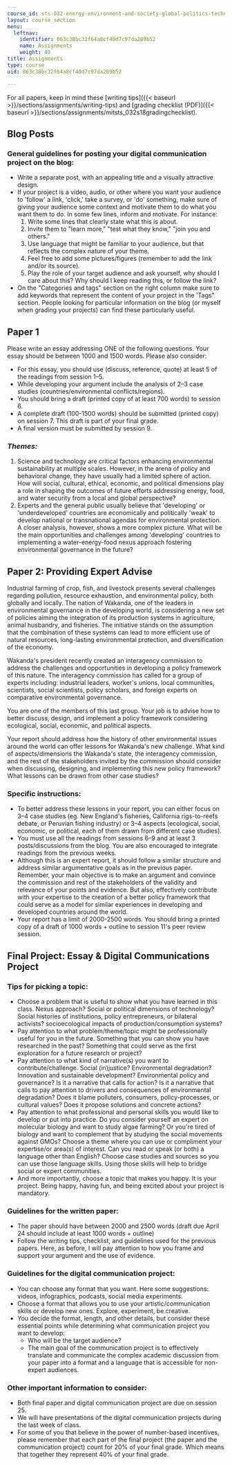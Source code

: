 ```yaml
---
course_id: sts-032-energy-environment-and-society-global-politics-technologies-and-ecologies-of-the-water-energy-food-crises-spring-2018
layout: course_section
menu:
  leftnav:
    identifier: 063c38bc32f64a8cf40d7c97da289b52
    name: Assignments
    weight: 40
title: Assignments
type: course
uid: 063c38bc32f64a8cf40d7c97da289b52

---
```


For all papers, keep in mind these [writing tips]({{< baseurl >}}/sections/assignments/writing-tips) and [grading checklist (PDF)]({{< baseurl >}}/sections/assignments/mitsts_032s18gradingchecklist).

Blog Posts
----------

### General guidelines for posting your digital communication project on the blog:

*   Write a separate post, with an appealing title and a visually attractive design.
*   If your project is a video, audio, or other where you want your audience to 'follow' a link, 'click,' take a survey, or 'do' something, make sure of giving your audience some context and motivate them to do what you want them to do. In some few lines, inform and motivate. For instance:
    1.  Write some lines that clearly state what this is about.
    2.  Invite them to "learn more," "test what they know," "join you and others."
    3.  Use language that might be familiar to your audience, but that reflects the complex nature of your theme.
    4.  Feel free to add some pictures/figures (remember to add the link and/or its source).
    5.  Play the role of your target audience and ask yourself, why should I care about this? Why should I keep reading this, or follow the link?
*   On the "Categories and tags" section on the right column make sure to add keywords that represent the content of your project in the 'Tags" section. People looking for particular information on the blog (or myself when grading your projects) can find these particularly useful.

Paper 1
-------

Please write an essay addressing ONE of the following questions. Your essay should be between 1000 and 1500 words. Please also consider:

*   For this essay, you should use (discuss, reference, quote) at least 5 of the readings from session 1–5.
*   While developing your argument include the analysis of 2–3 case studies (countries/environmental conflicts/regions).
*   You should bring a draft (printed copy of at least 700 words) to session 6.
*   A complete draft (100-1500 words) should be submitted (printed copy) on session 7. This draft is part of your final grade.
*   A final version must be submitted by session 9.

### _Themes:_

1.  Science and technology are critical factors enhancing environmental sustainability at multiple scales. However, in the arena of policy and behavioral change, they have usually had a limited sphere of action. How will social, cultural, ethical, economic, and political dimensions play a role in shaping the outcomes of future efforts addressing energy, food, and water security from a local and global perspective?
2.  Experts and the general public usually believe that 'developing' or 'underdeveloped' countries are economically and politically 'weak' to develop national or transnational agendas for environmental protection. A closer analysis, however, shows a more complex picture. What will be the main opportunities and challenges among 'developing' countries to implementing a water-energy-food nexus approach fostering environmental governance in the future?

Paper 2: Providing Expert Advise
--------------------------------

Industrial farming of crop, fish, and livestock presents several challenges regarding pollution, resource exhaustion, and environmental policy, both globally and locally. The nation of Wakanda, one of the leaders in environmental governance in the developing world, is considering a new set of policies aiming the integration of its production systems in agriculture, animal husbandry, and fisheries. The initiative stands on the assumption that the combination of these systems can lead to more efficient use of natural resources, long-lasting environmental protection, and diversification of the economy.

Wakanda's president recently created an interagency commission to address the challenges and opportunities in developing a policy framework of this nature. The interagency commission has called for a group of experts including: industrial leaders, worker's unions, local communities, scientists, social scientists, policy scholars, and foreign experts on comparative environmental governance.

You are one of the members of this last group. Your job is to advise how to better discuss, design, and implement a policy framework considering ecological, social, economic, and political aspects.

Your report should address how the history of other environmental issues around the world can offer lessons for Wakanda's new challenge. What kind of aspects/dimensions the Wakanda's state, the interagency commission, and the rest of the stakeholders invited by the commission should consider when discussing, designing, and implementing this new policy framework? What lessons can be drawn from other case studies?

### Specific instructions:

*   To better address these lessons in your report, you can either focus on 3–4 case studies (eg. New England's fisheries, California rigs-to-reefs debate, or Peruvian fishing industry) or 3–4 aspects (ecological, social, economic, or political, each of them drawn from different case studies).
*   You must use all the readings from sessions 6–9 and at least 3 posts/discussions from the blog. You are also encouraged to integrate readings from the previous weeks.
*   Although this is an expert report, it should follow a similar structure and address similar argumentative goals as in the previous paper. Remember, your main objective is to make an argument and convince the commission and rest of the stakeholders of the validity and relevance of your points and evidence. But also, effectively contribute with your expertise to the creation of a better policy framework that could serve as a model for similar experiences in developing and developed countries around the world.
*   Your report has a limit of 2000-2500 words. You should bring a printed copy of a draft of 1000 words + outline to session 11's peer review session.

Final Project: Essay & Digital Communications Project
-----------------------------------------------------

### Tips for picking a topic:

*   Choose a problem that is useful to show what you have learned in this class. Nexus approach? Social or political dimensions of technology? Social histories of institutions, policy entrepreneurs, or bilateral activists? socioecological impacts of production/consumption systems?
*   Pay attention to what problem/theme/topic might be professionally useful for you in the future. Something that you can show you have researched in the past? Something that could serve as the first exploration for a future research or project?
*   Pay attention to what kind of narrative(s) you want to contribute/challenge. Social (in)justice? Environmental degradation? Innovation and sustainable development? Environmental policy and governance? Is it a narrative that calls for action? Is it a narrative that calls to pay attention to drivers and consequences of environmental degradation? Does it blame polluters, consumers, policy-processes, or cultural values? Does it propose solutions and concrete actions?
*   Pay attention to what professional and personal skills you would like to develop or put into practice. Do you consider yourself an expert on molecular biology and want to study algae farming? Or you're tired of biology and want to complement that by studying the social movements against GMOs? Choose a theme where you can use or compliment your expertise/or area(s) of interest. Can you read or speak (or both) a language other than English? Choose case studies and sources so you can use those language skills. Using those skills will help to bridge social or expert communities.
*   And more importantly, choose a topic that makes you happy. It is your project. Being happy, having fun, and being excited about your project is mandatory.

### Guidelines for the written paper:

*   The paper should have between 2000 and 2500 words (draft due April 24 should include at least 1000 words + outline) 
*   Follow the writing tips, checklist, and guidelines used for the previous papers. Here, as before, I will pay attention to how you frame and support your argument and the use of evidence.

### Guidelines for the digital communication project:

*   You can choose any format that you want. Here some suggestions: videos, infographics, podcasts, social media experiments.
*   Choose a format that allows you to use your artistic/communication skills or develop new ones. Explore, experiment, be creative.
*   You decide the format, length, and other details, but consider these essential points while determining what communication project you want to develop:
    *   Who will be the target audience?
    *   The main goal of the communication project is to effectively translate and communicate the complex academic discussion from your paper into a format and a language that is accessible for non-expert audiences.

### Other important information to consider:

*   Both final paper and digital communication project are due on session 25.
*   We will have presentations of the digital communication projects during the last week of class.
*   For some of you that believe in the power of number-based incentives, please remember that each part of the final project (the paper and the communication project) count for 20% of your final grade. Which means that together they represent 40% of your final grade.
